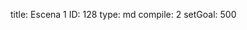 title:          Escena 1
ID:             128
type:           md
compile:        2
setGoal:        500


